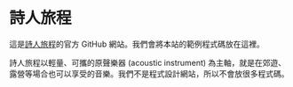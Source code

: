 # 詩人旅程

這是[詩人旅程](https://bardjourney.com/)的官方 GitHub 網站。我們會將本站的範例程式碼放在這裡。

詩人旅程以輕量、可攜的原聲樂器 (acoustic instrument) 為主軸，就是在郊遊、露營等場合也可以享受的音樂。我們不是程式設計網站，所以不會放很多程式碼。
